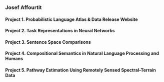 ### Josef Affourtit

#### Project 1. Probabilistic Language Atlas & Data Release Website

#### Project 2. Task Representations in Neural Networks

#### Project 3. Sentence Space Comparisons

#### Project 4. Compositional Semantics in Natural Language Processing and Humans

#### Project 5. Pathway Estimation Using Remotely Sensed Spectral-Terrain Data
